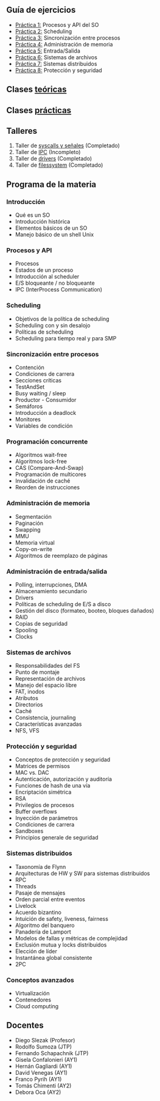 ## Guía de ejercicios
- [Práctica 1:](https://github.com/malei-dc/SO/tree/main/Guia-Ejercicios/Practica1) Procesos y API del SO
- [Práctica 2:](https://github.com/malei-dc/SO/tree/main/Guia-Ejercicios/Practica2) Scheduling
- [Práctica 3:](https://github.com/malei-dc/SO/tree/main/Guia-Ejercicios/Practica3) Sincronización entre procesos
- [Práctica 4:](https://github.com/malei-dc/SO/tree/main/Guia-Ejercicios/Practica4) Administración de memoria
- [Práctica 5:](https://github.com/malei-dc/SO/tree/main/Guia-Ejercicios/Practica5) Entrada/Salida
- [Práctica 6:](https://github.com/malei-dc/SO/tree/main/Guia-Ejercicios/Practica6) Sistemas de archivos
- [Práctica 7:](https://github.com/malei-dc/SO/tree/main/Guia-Ejercicios/Practica7) Sistemas distribuidos
- [Práctica 8:](https://github.com/malei-dc/SO/tree/main/Guia-Ejercicios/Practica8) Protección y seguridad

## Clases [teóricas](https://github.com/malei-dc/SO/tree/main/Teoricas)
## Clases [prácticas](https://github.com/malei-dc/SO/tree/main/Practicas)
## Talleres
1. Taller de [syscalls y señales](https://github.com/malei-dc/SO/tree/main/Guia-Ejercicios/Talleres/taller1-syscall) (Completado)
2. Taller de [IPC](https://github.com/malei-dc/SO/tree/main/Guia-Ejercicios/Talleres/taller2-IPC) (Incompleto)
3. Taller de [drivers](https://github.com/malei-dc/SO/tree/main/Guia-Ejercicios/Talleres/taller3-drivers) (Completado)
4. Taller de [filessystem](https://github.com/malei-dc/SO/tree/main/Guia-Ejercicios/Talleres/taller4-filesSystem) (Completado)

## Programa de la materia
### Introducción
- Qué es un SO
- Introducción histórica
- Elementos básicos de un SO
- Manejo básico de un shell Unix

### Procesos y API
- Procesos 
- Estados de un proceso
- Introducción al scheduler
- E/S bloqueante / no bloqueante
- IPC (InterProcess Communication)

### Scheduling
- Objetivos de la política de scheduling
- Scheduling con y sin desalojo
- Políticas de scheduling
- Scheduling para tiempo real y para SMP

### Sincronización entre procesos
- Contención
- Condiciones de carrera
- Secciones críticas
- TestAndSet
- Busy waiting / sleep
- Productor - Consumidor
- Semáforos
- Introducción a deadlock
- Monitores
- Variables de condición

### Programación concurrente
- Algoritmos wait-free 
- Algoritmos lock-free
- CAS (Compare-And-Swap)
- Programación de multicores
- Invalidación de caché
- Reorden de instrucciones

### Administración de memoria
- Segmentación
- Paginación
- Swapping
- MMU
- Memoria virtual
- Copy-on-write
- Algoritmos de reemplazo de páginas

### Administración de entrada/salida
- Polling, interrupciones, DMA
- Almacenamiento secundario
- Drivers
- Políticas de scheduling de E/S a disco
- Gestión del disco (formateo, booteo, bloques dañados)
- RAID
- Copias de seguridad
- Spooling
- Clocks

### Sistemas de archivos
- Responsabilidades del FS
- Punto de montaje
- Representación de archivos
- Manejo del espacio libre
- FAT, inodos
- Atributos
- Directorios
- Caché
- Consistencia, journaling
-  Características avanzadas
-  NFS, VFS

### Protección y seguridad
- Conceptos de protección y seguridad
- Matrices de permisos
-  MAC vs. DAC
-  Autenticación, autorización y auditoría
-  Funciones de hash de una vía
-  Encriptación simétrica
-  RSA
-  Privilegios de procesos
-  Buffer overflows
-  Inyección de parámetros
- Condiciones de carrera
- Sandboxes
-  Principios generale de seguridad

### Sistemas distribuidos
- Taxonomía de Flynn
- Arquitecturas de HW y SW para sistemas distribuidos
-  RPC
-  Threads
-  Pasaje de mensajes
-  Orden parcial entre eventos
-  Livelock
-  Acuerdo bizantino
-  Intuición de safety, liveness, fairness
-  Algoritmo del banquero
-  Panadería de Lamport
-  Modelos de fallas y métricas de complejidad
-  Exclusión mutua y locks distribuidos
-  Elección de líder
-  Instantánea global consistente
-  2PC

### Conceptos avanzados
- Virtualización
- Contenedores
- Cloud computing

## Docentes
* Diego Slezak (Profesor)
* Rodolfo Sumoza (JTP)
* Fernando Schapachnik (JTP)
* Gisela Confalonieri (AY1)
* Hernán Gagliardi (AY1)
* David Venegas (AY1)
* Franco Pyrih (AY1)
* Tomás Chimenti (AY2)
* Debora Oca (AY2)
